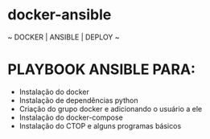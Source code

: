# docker-ansible
~ DOCKER | ANSIBLE | DEPLOY ~

# PLAYBOOK ANSIBLE PARA:

- Instalação do docker
- Instalação de dependências python
- Criação do grupo docker e adicionando o usuário a ele
- Instalação do docker-compose
- Instalação do CTOP e alguns programas básicos
